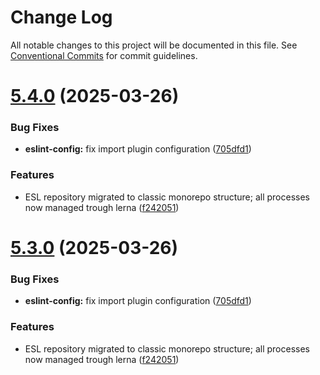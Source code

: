 # Change Log

All notable changes to this project will be documented in this file.
See [Conventional Commits](https://conventionalcommits.org) for commit guidelines.

# [5.4.0](https://github.com/exadel-inc/esl/compare/v5.2.0...v5.4.0) (2025-03-26)


### Bug Fixes

* **eslint-config:** fix import plugin configuration ([705dfd1](https://github.com/exadel-inc/esl/commit/705dfd15453252f866a064a2c3b00f81d3138a89))


### Features

* ESL repository migrated to classic monorepo structure; all processes now managed trough lerna ([f242051](https://github.com/exadel-inc/esl/commit/f242051df0dcc5a3562007cadf98c85344ed7eeb))





# [5.3.0](https://github.com/exadel-inc/esl/compare/v5.2.0...v5.3.0) (2025-03-26)


### Bug Fixes

* **eslint-config:** fix import plugin configuration ([705dfd1](https://github.com/exadel-inc/esl/commit/705dfd15453252f866a064a2c3b00f81d3138a89))


### Features

* ESL repository migrated to classic monorepo structure; all processes now managed trough lerna ([f242051](https://github.com/exadel-inc/esl/commit/f242051df0dcc5a3562007cadf98c85344ed7eeb))
